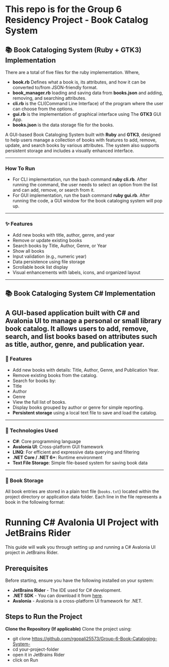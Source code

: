 # This repo is for the Group 6 Residency Project - Book Catalog System
## 📚 Book Cataloging System (Ruby + GTK3) Implementation

There are a total of five files for the ruby implementation. Where,
- **book.rb** Defines what a book is, its attributes, and how it can be converted to/from JSON-friendly format.
- **book_manager.rb** loading and saving data from **books.json** and adding, removing, and searching attributes.
- **cli.rb** is the CLI(Command Line Interface) of the program where the user can choose from the options.
- **gui.rb** is the implementation of graphical interface using The **GTK3** GUI App.
- **books.json** is the data storage file for the books.

A GUI-based Book Cataloging System built with **Ruby** and **GTK3**, designed to help users manage a collection of books with features to add, remove, update, and search books by various attributes. The system also supports persistent storage and includes a visually enhanced interface.

---
### How To Run
- For CLI implementation, run the bash command **ruby cli.rb**. After running the command, the user needs to select an option from the list and can add, remove, or search from it. 
- For GUI implementation, run the bash command **ruby gui.rb**. After running the code, a GUI window for the book cataloging system will pop up.
---

### ✨ Features

- Add new books with title, author, genre, and year
- Remove or update existing books
- Search books by Title, Author, Genre, or Year
- Show all books
- Input validation (e.g., numeric year)
- Data persistence using file storage
- Scrollable book list display
- Visual enhancements with labels, icons, and organized layout

---

  

## 📚 Book Cataloging System C# Implementation
A GUI-based application built with **C# and Avalonia UI** to manage a personal or small library book catalog. It allows users to **add**, **remove**, **search**, and **list** books based on attributes such as **title**, **author**, **genre**, and **publication year**.
---
### 🚀 Features
- Add new books with details: Title, Author, Genre, and Publication Year.
- Remove existing books from the catalog.
- Search for books by:
 - Title
 - Author
 - Genre
- View the full list of books.
- Display books grouped by author or genre for simple reporting.
- **Persistent storage** using a local text file to save and load the catalog.
---
### 🧠 Technologies Used
- **C#**: Core programming language
- **Avalonia UI**: Cross-platform GUI framework
- **LINQ**: For efficient and expressive data querying and filtering
- **.NET Core / .NET 6+**: Runtime environment
- **Text File Storage**: Simple file-based system for saving book data
---
### 💾 Book Storage
All book entries are stored in a plain text file (`books.txt`) located within the project directory or application data folder. Each line in the file represents a book in the following format:

# Running C# Avalonia UI Project with JetBrains Rider

This guide will walk you through setting up and running a C# Avalonia UI project in JetBrains Rider.

## Prerequisites

Before starting, ensure you have the following installed on your system:

- **JetBrains Rider** - The IDE used for C# development.
- **.NET SDK** - You can download it from [here](https://dotnet.microsoft.com/download/dotnet).
- **Avalonia** - Avalonia is a cross-platform UI framework for .NET.

## Steps to Run the Project

**Clone the Repository (If applicable)**
Clone the project using:
- git clone https://github.com/rgopali25573/Group-6-Book-Cataloging-System-
- cd your-project-folder
- open it in JetBrains Rider
- click on Run
